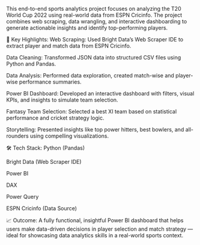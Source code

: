 This end-to-end sports analytics project focuses on analyzing the T20 World Cup 2022 using real-world data from ESPN Cricinfo. The project combines web scraping, data wrangling, and interactive dashboarding to generate actionable insights and identify top-performing players.

📌 Key Highlights:
Web Scraping: Used Bright Data’s Web Scraper IDE to extract player and match data from ESPN Cricinfo.

Data Cleaning: Transformed JSON data into structured CSV files using Python and Pandas.

Data Analysis: Performed data exploration, created match-wise and player-wise performance summaries.

Power BI Dashboard: Developed an interactive dashboard with filters, visual KPIs, and insights to simulate team selection.

Fantasy Team Selection: Selected a best XI team based on statistical performance and cricket strategy logic.

Storytelling: Presented insights like top power hitters, best bowlers, and all-rounders using compelling visualizations.

🛠 Tech Stack:
Python (Pandas)

Bright Data (Web Scraper IDE)

Power BI

DAX

Power Query

ESPN Cricinfo (Data Source)

📈 Outcome:
A fully functional, insightful Power BI dashboard that helps users make data-driven decisions in player selection and match strategy — ideal for showcasing data analytics skills in a real-world sports context.
